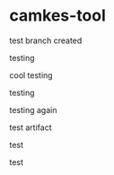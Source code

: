 # camkes-tool

test branch created

testing

cool testing

testing

testing again

test artifact

test

test
